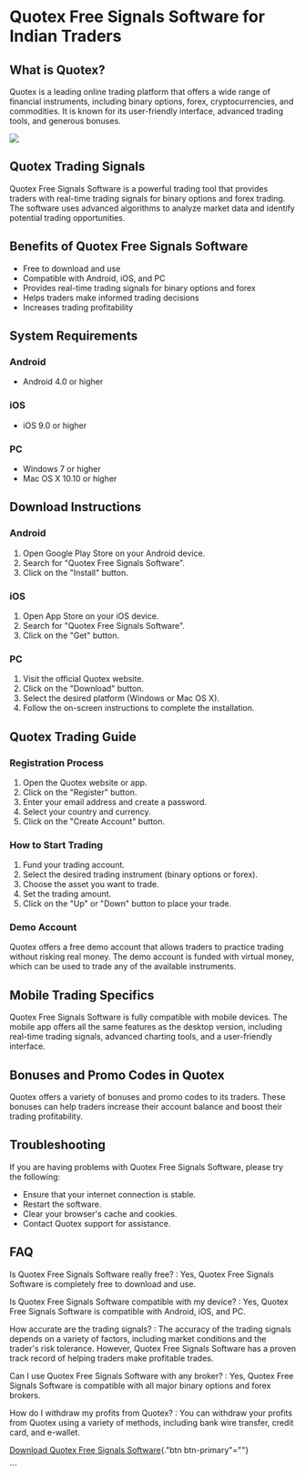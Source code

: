# Quotex Free Signals Software for Indian Traders

## What is Quotex?

Quotex is a leading online trading platform that offers a wide range of
financial instruments, including binary options, forex,
cryptocurrencies, and commodities. It is known for its user-friendly
interface, advanced trading tools, and generous bonuses.

[![](https://static.quotex.io/files/8_en/300_250.jpg)](https://traff.sbs/brokerqxsignupf)

## Quotex Trading Signals

Quotex Free Signals Software is a powerful trading tool that provides
traders with real-time trading signals for binary options and forex
trading. The software uses advanced algorithms to analyze market data
and identify potential trading opportunities.

## Benefits of Quotex Free Signals Software

-   Free to download and use
-   Compatible with Android, iOS, and PC
-   Provides real-time trading signals for binary options and forex
-   Helps traders make informed trading decisions
-   Increases trading profitability

## System Requirements

### Android

-   Android 4.0 or higher

### iOS

-   iOS 9.0 or higher

### PC

-   Windows 7 or higher
-   Mac OS X 10.10 or higher

## Download Instructions

### Android

1.  Open Google Play Store on your Android device.
2.  Search for "Quotex Free Signals Software".
3.  Click on the "Install" button.

### iOS

1.  Open App Store on your iOS device.
2.  Search for "Quotex Free Signals Software".
3.  Click on the "Get" button.

### PC

1.  Visit the official Quotex website.
2.  Click on the "Download" button.
3.  Select the desired platform (Windows or Mac OS X).
4.  Follow the on-screen instructions to complete the installation.

## Quotex Trading Guide

### Registration Process

1.  Open the Quotex website or app.
2.  Click on the "Register" button.
3.  Enter your email address and create a password.
4.  Select your country and currency.
5.  Click on the "Create Account" button.

### How to Start Trading

1.  Fund your trading account.
2.  Select the desired trading instrument (binary options or forex).
3.  Choose the asset you want to trade.
4.  Set the trading amount.
5.  Click on the "Up" or "Down" button to place your trade.

### Demo Account

Quotex offers a free demo account that allows traders to practice
trading without risking real money. The demo account is funded with
virtual money, which can be used to trade any of the available
instruments.

## Mobile Trading Specifics

Quotex Free Signals Software is fully compatible with mobile devices.
The mobile app offers all the same features as the desktop version,
including real-time trading signals, advanced charting tools, and a
user-friendly interface.

## Bonuses and Promo Codes in Quotex

Quotex offers a variety of bonuses and promo codes to its traders. These
bonuses can help traders increase their account balance and boost their
trading profitability.

## Troubleshooting

If you are having problems with Quotex Free Signals Software, please try
the following:

-   Ensure that your internet connection is stable.
-   Restart the software.
-   Clear your browser\'s cache and cookies.
-   Contact Quotex support for assistance.

## FAQ

Is Quotex Free Signals Software really free?
:   Yes, Quotex Free Signals Software is completely free to download and
    use.

Is Quotex Free Signals Software compatible with my device?
:   Yes, Quotex Free Signals Software is compatible with Android, iOS,
    and PC.

How accurate are the trading signals?
:   The accuracy of the trading signals depends on a variety of factors,
    including market conditions and the trader\'s risk tolerance.
    However, Quotex Free Signals Software has a proven track record of
    helping traders make profitable trades.

Can I use Quotex Free Signals Software with any broker?
:   Yes, Quotex Free Signals Software is compatible with all major
    binary options and forex brokers.

How do I withdraw my profits from Quotex?
:   You can withdraw your profits from Quotex using a variety of
    methods, including bank wire transfer, credit card, and e-wallet.

[Download Quotex Free Signals
Software](\%22https://traff.sbs/brokerqxsignup\%22){."btn
btn-primary"=""}

\`\`\`

